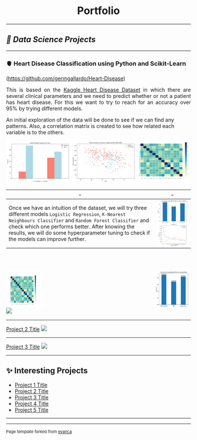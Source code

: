 <h1 style="text-align: center;"><b> Portfolio </b></h1>


---

## ***🌊 Data Science Projects***

---

### 🫀 Heart Disease Classification using Python and Scikit-Learn  
(https://github.com/germgallardo/Heart-Disease)

<p style="text-align:justify;">This is based on the <a href="https://www.kaggle.com/datasets/redwankarimsony/heart-disease-data/">Kaggle Heart Disease Dataset</a> in which there are several clinical parameters and we need to predict whether or not a patient has heart disease. For this we want to try to reach for an accuracy over 95% by trying different models.<br>  
  
An initial exploration of the data will be done to see if we can find any patterns. Also, a correlation matrix is created to see how related each variable is to the others.</p>

<img src="/images/data_exploration.png?raw=true">

| - | - |
| --- | --- |
| Once we have an intuition of the dataset, we will try three different models `Logistic Regression`, `K-Nearest Neighbours Classifier` and `Random Forest Classifier` and check which one performs better. After knowing the results, we will do some hyperparameter tuning to check if the models can improve further. | <img align="right" src="/images/model_comparison2.png?raw=true"/> |

<br><br> 

<img align="center" width="100" height="100" src="/images/heart_disease_corr_matrix.png?raw=true"/>

<img align="right" width="100" height="100" src="/images/heart_disease_acc_models.png?raw=true"/>
<br>
<img src="images/dummy_thumbnail.jpg?raw=true"/>

---
[Project 2 Title](/pdf/sample_presentation.pdf)
<img src="images/dummy_thumbnail.jpg?raw=true"/>

---
[Project 3 Title](http://example.com/)
<img src="images/dummy_thumbnail.jpg?raw=true"/>

---

## **✨ Interesting Projects**

- [Project 1 Title](http://example.com/)
- [Project 2 Title](http://example.com/)
- [Project 3 Title](http://example.com/)
- [Project 4 Title](http://example.com/)
- [Project 5 Title](http://example.com/)

---




---
<p style="font-size:11px">Page template forked from <a href="https://github.com/evanca/quick-portfolio">evanca</a></p>
<!-- Remove above link if you don't want to attibute -->
